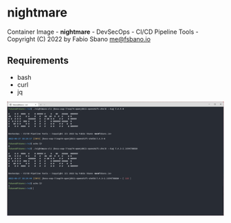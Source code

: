 # nightmare
Container Image - <b>nightmare</b> - DevSecOps - CI/CD Pipeline Tools - Copyright (C) 2022 by Fabio Sbano <me@fsbano.io>

## Requirements
* bash
* curl
* jq

<img src="nightmare.png" alt="Nightmare"/>
